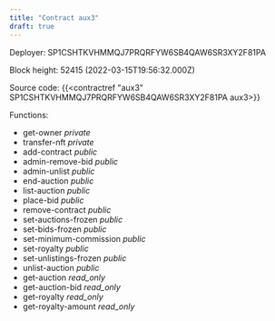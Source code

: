 ```yaml
---
title: "Contract aux3"
draft: true
---
```

Deployer: SP1CSHTKVHMMQJ7PRQRFYW6SB4QAW6SR3XY2F81PA


 



Block height: 52415 (2022-03-15T19:56:32.000Z)

Source code: {{<contractref "aux3" SP1CSHTKVHMMQJ7PRQRFYW6SB4QAW6SR3XY2F81PA aux3>}}

Functions:

* get-owner _private_
* transfer-nft _private_
* add-contract _public_
* admin-remove-bid _public_
* admin-unlist _public_
* end-auction _public_
* list-auction _public_
* place-bid _public_
* remove-contract _public_
* set-auctions-frozen _public_
* set-bids-frozen _public_
* set-minimum-commission _public_
* set-royalty _public_
* set-unlistings-frozen _public_
* unlist-auction _public_
* get-auction _read_only_
* get-auction-bid _read_only_
* get-royalty _read_only_
* get-royalty-amount _read_only_
